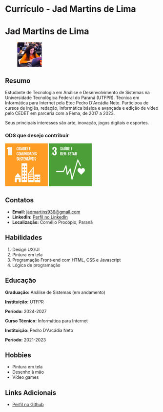 # Currículo - Jad Martins de Lima

<h1>Jad Martins de Lima</h1>

<figure>
    <img class="fig" src="figs/perfil.jpg" alt="Imagem de menina com roupas laranja olhando para o notebook" width="80" height="80" alt="Imagem de perfil">
</figure>

## Resumo
<p>Estudante de Tecnologia em Análise e Desenvolvimento de Sistemas na Universidade Tecnológica Federal do Paraná (UTFPR). Técnica em Informática para Internet pela Etec Pedro D'Arcádia Neto. Participou de cursos de inglês, redação, informática básica e avançada e edição de vídeo pelo CEDET em parceria com a Fema, de 2017 a 2023.</p>
<p>Seus principais interesses são arte, inovação, jogos digitais e esportes.</p>

### ODS que desejo contribuir
<section>
    <img src="figs/SDG-11.svg" alt="ODS referente a cidades e comunidades sustentáveis" width="140" height="140">
    <img src="figs/SDG-3.svg" alt="ODS referente a saúde e bem-estar" width="140" height="140">
</section>        

## Contatos
<ul>
    <li><b>Email:</b> <a href="mailto:jadmartins936@gmail.com">jadmartins936@gmail.com</a></li>
    <li><b>LinkedIn:</b> <a href="https://www.linkedin.com/in/jad-martins-ab2b75218">Perfil no LinkedIn</a></li>
    <li><b>Localização:</b> Cornélio Procópio, Paraná</li>
</ul>

## Habilidades
<ol>
    <li>Design UX/UI</li>
    <li>Pintura em tela</li>
    <li>Programação Front-end com HTML, CSS e Javascript</li>
    <li>Lógica de programação</li>
</ol>

## Educação
<section>
    <p><b>Graduação:</b> Análise de Sistemas (em andamento)</p>
    <p><b>Instituição:</b> UTFPR</p>
    <p><b>Período:</b> 2024-2027</p>
</section>
<section>
    <p><b>Curso Técnico:</b> Informática para Internet</p>
    <p><b>Instituição:</b> Pedro D'Arcádia Neto</p>
    <p><b>Período:</b> 2021-2023</p>
</section>

## Hobbies
<ul>
    <li>Pintura em tela</li>
    <li>Desenho à mão</li>
    <li>Vídeo games</li>
</ul>

## Links Adicionais
<ul>
    <li><a href="https://github.com/Jadmartins936?tab=repositories">Perfil no Github</a></li>
</ul>
